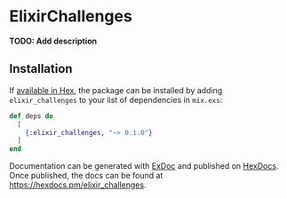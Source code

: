 # ElixirChallenges

**TODO: Add description**

## Installation

If [available in Hex](https://hex.pm/docs/publish), the package can be installed
by adding `elixir_challenges` to your list of dependencies in `mix.exs`:

```elixir
def deps do
  [
    {:elixir_challenges, "~> 0.1.0"}
  ]
end
```

Documentation can be generated with [ExDoc](https://github.com/elixir-lang/ex_doc)
and published on [HexDocs](https://hexdocs.pm). Once published, the docs can
be found at <https://hexdocs.pm/elixir_challenges>.

